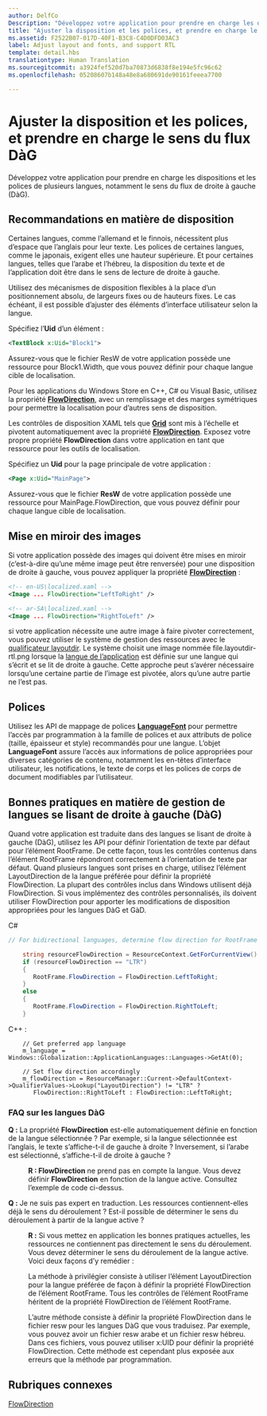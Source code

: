 ```yaml
---
author: DelfCo
Description: "Développez votre application pour prendre en charge les dispositions et les polices de plusieurs langues, notamment le sens du flux de droite à gauche (DàG)."
title: "Ajuster la disposition et les polices, et prendre en charge le sens du flux DàG"
ms.assetid: F2522B07-017D-40F1-B3C8-C4D0DFD03AC3
label: Adjust layout and fonts, and support RTL
template: detail.hbs
translationtype: Human Translation
ms.sourcegitcommit: a3924fef520d7ba70873d6838f8e194e5fc96c62
ms.openlocfilehash: 05208607b148a48e8a680691de90161feeea7700

---
```


# <a name="adjust-layout-and-fonts-and-support-rtl"></a>Ajuster la disposition et les polices, et prendre en charge le sens du flux DàG
<link rel="stylesheet" href="https://az835927.vo.msecnd.net/sites/uwp/Resources/css/custom.css">

Développez votre application pour prendre en charge les dispositions et les polices de plusieurs langues, notamment le sens du flux de droite à gauche (DàG).

## <a name="layout-guidelines"></a>Recommandations en matière de disposition


Certaines langues, comme l’allemand et le finnois, nécessitent plus d’espace que l’anglais pour leur texte. Les polices de certaines langues, comme le japonais, exigent elles une hauteur supérieure. Et pour certaines langues, telles que l’arabe et l’hébreu, la disposition du texte et de l’application doit être dans le sens de lecture de droite à gauche.

Utilisez des mécanismes de disposition flexibles à la place d’un positionnement absolu, de largeurs fixes ou de hauteurs fixes. Le cas échéant, il est possible d’ajuster des éléments d’interface utilisateur selon la langue.

Spécifiez l’**Uid** d’un élément :

```XML
<TextBlock x:Uid="Block1">
```

Assurez-vous que le fichier ResW de votre application possède une ressource pour Block1.Width, que vous pouvez définir pour chaque langue cible de localisation.

Pour les applications du Windows Store en C++, C# ou Visual Basic, utilisez la propriété [**FlowDirection**](https://msdn.microsoft.com/library/windows/apps/br208716), avec un remplissage et des marges symétriques pour permettre la localisation pour d’autres sens de disposition.

Les contrôles de disposition XAML tels que [**Grid**](https://msdn.microsoft.com/library/windows/apps/br242704) sont mis à l’échelle et pivotent automatiquement avec la propriété [**FlowDirection**](https://msdn.microsoft.com/library/windows/apps/br208716). Exposez votre propre propriété **FlowDirection** dans votre application en tant que ressource pour les outils de localisation.

Spécifiez un **Uid** pour la page principale de votre application :

```XML
<Page x:Uid="MainPage">
```

Assurez-vous que le fichier **ResW** de votre application possède une ressource pour MainPage.FlowDirection, que vous pouvez définir pour chaque langue cible de localisation.


## <a name="mirroring-images"></a>Mise en miroir des images

Si votre application possède des images qui doivent être mises en miroir (c’est-à-dire qu’une même image peut être renversée) pour une disposition de droite à gauche, vous pouvez appliquer la propriété [**FlowDirection**](https://msdn.microsoft.com/library/windows/apps/br208716) :

```XML
<!-- en-US\localized.xaml -->
<Image ... FlowDirection="LeftToRight" />

<!-- ar-SA\localized.xaml -->
<Image ... FlowDirection="RightToLeft" />
```


si votre application nécessite une autre image à faire pivoter correctement, vous pouvez utiliser le système de gestion des ressources avec le [qualificateur layoutdir](https://msdn.microsoft.com/library/windows/apps/xaml/hh965324). Le système choisit une image nommée file.layoutdir-rtl.png lorsque la [langue de l’application](manage-language-and-region.md) est définie sur une langue qui s’écrit et se lit de droite à gauche. Cette approche peut s’avérer nécessaire lorsqu’une certaine partie de l’image est pivotée, alors qu’une autre partie ne l’est pas.

## <a name="fonts"></a>Polices

Utilisez les API de mappage de polices [**LanguageFont**](https://msdn.microsoft.com/library/windows/apps/br206864) pour permettre l’accès par programmation à la famille de polices et aux attributs de police (taille, épaisseur et style) recommandés pour une langue. L’objet **LanguageFont** assure l’accès aux informations de police appropriées pour diverses catégories de contenu, notamment les en-têtes d’interface utilisateur, les notifications, le texte de corps et les polices de corps de document modifiables par l’utilisateur.

## <a name="best-practices-for-handling-right-to-left-rtl-languages"></a>Bonnes pratiques en matière de gestion de langues se lisant de droite à gauche (DàG)

Quand votre application est traduite dans des langues se lisant de droite à gauche (DàG), utilisez les API pour définir l’orientation de texte par défaut pour l’élément RootFrame. De cette façon, tous les contrôles contenus dans l’élément RootFrame répondront correctement à l’orientation de texte par défaut.  Quand plusieurs langues sont prises en charge, utilisez l’élément LayoutDirection de la langue préférée pour définir la propriété FlowDirection. La plupart des contrôles inclus dans Windows utilisent déjà FlowDirection. Si vous implémentez des contrôles personnalisés, ils doivent utiliser FlowDirection pour apporter les modifications de disposition appropriées pour les langues DàG et GàD.

C#
```csharp    
// For bidirectional languages, determine flow direction for RootFrame and all derived UI.

    string resourceFlowDirection = ResourceContext.GetForCurrentView().QualifierValues["LayoutDirection"];
    if (resourceFlowDirection == "LTR")
    {
       RootFrame.FlowDirection = FlowDirection.LeftToRight;
    }
    else
    {
       RootFrame.FlowDirection = FlowDirection.RightToLeft;
    }
```

C++ :
```
    // Get preferred app language
    m_language = Windows::Globalization::ApplicationLanguages::Languages->GetAt(0);
     
    // Set flow direction accordingly
    m_flowDirection = ResourceManager::Current->DefaultContext->QualifierValues->Lookup("LayoutDirection") != "LTR" ? 
       FlowDirection::RightToLeft : FlowDirection::LeftToRight;
```


### <a name="rtl-faq"></a>FAQ sur les langues DàG 

<dl>
  <dt> <p><b>Q :</b> La propriété <b>FlowDirection</b> est-elle automatiquement définie en fonction de la langue sélectionnée ? Par exemple, si la langue sélectionnée est l’anglais, le texte s’affiche-t-il de gauche à droite ? Inversement, si l’arabe est sélectionné, s’affiche-t-il de droite à gauche ?</p></dt>

  <dd><p><b>R : </b> <b>FlowDirection</b> ne prend pas en compte la langue. Vous devez définir <b>FlowDirection</b> en fonction de la langue active. Consultez l’exemple de code ci-dessus.</p></dd> 

  <dt> <p><b>Q :</b> Je ne suis pas expert en traduction. Les ressources contiennent-elles déjà le sens du déroulement ? Est-il possible de déterminer le sens du déroulement à partir de la langue active ?</p></dt>

  <dd> <p><b>R :</b> Si vous mettez en application les bonnes pratiques actuelles, les ressources ne contiennent pas directement le sens du déroulement. Vous devez déterminer le sens du déroulement de la langue active. Voici deux façons d’y remédier : </p>
   <p>La méthode à privilégier consiste à utiliser l’élément LayoutDirection pour la langue préférée de façon à définir la propriété FlowDirection de l’élément RootFrame. Tous les contrôles de l’élément RootFrame héritent de la propriété FlowDirection de l’élément RootFrame.</p>
   <p>L’autre méthode consiste à définir la propriété FlowDirection dans le fichier resw pour les langues DàG que vous traduisez. Par exemple, vous pouvez avoir un fichier resw arabe et un fichier resw hébreu. Dans ces fichiers, vous pouvez utiliser x:UID pour définir la propriété FlowDirection. Cette méthode est cependant plus exposée aux erreurs que la méthode par programmation.</p></dd>
</dl>


## <a name="related-topics"></a>Rubriques connexes
[FlowDirection](https://msdn.microsoft.com/library/windows/apps/xaml/windows.ui.xaml.frameworkelement.flowdirection.aspx)



<!--HONumber=Dec16_HO2-->



